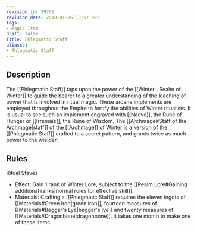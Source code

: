 ```yaml
---
revision_id: 59262
revision_date: 2018-01-26T13:57:09Z
Tags:
- Magic-Item
draft: false
Title: Phlegmatic Staff
aliases:
- Phlegmatic_Staff
---
```

## Description
The [[Phlegmatic Staff]] taps upon the power of the [[Winter | Realm of Winter]] to guide the bearer to a greater understanding of the leaching of power that is involved in ritual magic. These arcane implements are employed throughout the Empire to fortify the abilities of Winter ritualists.
It is usual to see such an implement engraved with [[Naeve]], the Rune of Hunger or [[Irremais]], the Rune of Wisdom.
The [[Archmage#Staff of the Archmage|staff]] of the [[Archmage]] of Winter is a version of the [[Phlegmatic Staff]] crafted to a secret pattern, and grants twice as much power to the wielder. 
## Rules
Ritual Staves
* Effect: Gain 1 rank of Winter Lore, subject to the [[Realm Lore#Gaining additional ranks|normal rules for effective skill]].
* Materials: Crafting a [[Phlegmatic Staff]] requires the eleven ingots of [[Materials#Green Iron|green iron]], fourteen measures of [[Materials#Beggar's Lye|beggar's lye]] and twenty measures of [[Materials#Dragonbone|dragonbone]]. It takes one month to make one of these items.